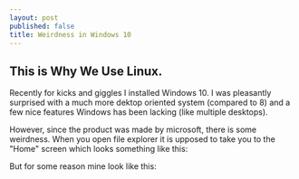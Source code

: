 ```yaml
---
layout: post
published: false
title: Weirdness in Windows 10
---
```


## This is Why We Use Linux.

Recently for kicks and giggles I installed Windows 10. I was pleasantly surprised with a much more dektop oriented system (compared to 8) and a few nice features Windows has been lacking (like multiple desktops).

However, since the product was made by microsoft, there is some weirdness. When you open file explorer it is upposed to take you to the "Home" screen which looks something like this:

But for some reason mine look like this:


